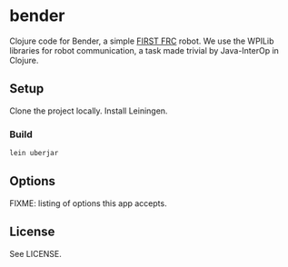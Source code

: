 # bender

Clojure code for Bender, a simple [FIRST FRC](https://www.usfirst.org/roboticsprograms/frc) robot. We use the WPILib libraries for robot communication, a task made trivial by Java-InterOp in Clojure.

## Setup

Clone the project locally. Install Leiningen.

### Build

```bash
lein uberjar
```

## Options

FIXME: listing of options this app accepts.

## License

See LICENSE.
